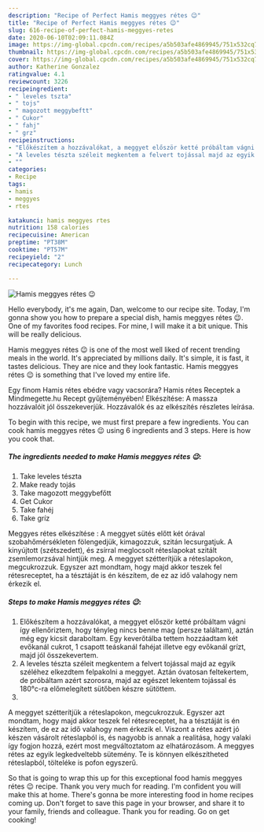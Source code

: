 ```yaml
---
description: "Recipe of Perfect Hamis meggyes rétes 😉"
title: "Recipe of Perfect Hamis meggyes rétes 😉"
slug: 616-recipe-of-perfect-hamis-meggyes-retes
date: 2020-06-10T02:09:11.084Z
image: https://img-global.cpcdn.com/recipes/a5b503afe4869945/751x532cq70/hamis-meggyes-retes-😉-recept-foto.jpg
thumbnail: https://img-global.cpcdn.com/recipes/a5b503afe4869945/751x532cq70/hamis-meggyes-retes-😉-recept-foto.jpg
cover: https://img-global.cpcdn.com/recipes/a5b503afe4869945/751x532cq70/hamis-meggyes-retes-😉-recept-foto.jpg
author: Katherine Gonzalez
ratingvalue: 4.1
reviewcount: 3226
recipeingredient:
- " leveles tszta"
- " tojs"
- " magozott meggybeftt"
- " Cukor"
- " fahj"
- " grz"
recipeinstructions:
- "Előkészítem a hozzávalókat, a meggyet először ketté próbáltam vágni így ellenőriztem, hogy tényleg nincs benne mag (persze találtam), aztán még egy kicsit daraboltam. Egy keverőtálba tettem hozzáadtam két evőkanál cukrot, 1 csapott teáskanál fahéjat illetve egy evőkanál grízt, majd jól összekevertem."
- "A leveles tészta széleit megkentem a felvert tojással majd az egyik széléhez elkezdtem felpakolni a meggyet. Aztán óvatosan feltekertem, de próbáltam azért szorosra, majd az egészet lekentem tojással és 180°c-ra előmelegített sütőben készre sütöttem."
- ""
categories:
- Recipe
tags:
- hamis
- meggyes
- rtes

katakunci: hamis meggyes rtes 
nutrition: 158 calories
recipecuisine: American
preptime: "PT38M"
cooktime: "PT57M"
recipeyield: "2"
recipecategory: Lunch

---
```



![Hamis meggyes rétes 😉](https://img-global.cpcdn.com/recipes/a5b503afe4869945/751x532cq70/hamis-meggyes-retes-😉-recept-foto.jpg)

Hello everybody, it's me again, Dan, welcome to our recipe site. Today, I'm gonna show you how to prepare a special dish, hamis meggyes rétes 😉. One of my favorites food recipes. For mine, I will make it a bit unique. This will be really delicious.

Hamis meggyes rétes 😉 is one of the most well liked of recent trending meals in the world. It's appreciated by millions daily. It's simple, it is fast, it tastes delicious. They are nice and they look fantastic. Hamis meggyes rétes 😉 is something that I've loved my entire life.

Egy finom Hamis rétes ebédre vagy vacsorára? Hamis rétes Receptek a Mindmegette.hu Recept gyűjteményében! Elkészítése: A massza hozzávalóit jól összekeverjük. Hozzávalók és az elkészítés részletes leírása.


To begin with this recipe, we must first prepare a few ingredients. You can cook hamis meggyes rétes 😉 using 6 ingredients and 3 steps. Here is how you cook that.

<!--inarticleads1-->

##### The ingredients needed to make Hamis meggyes rétes 😉:

1. Take  leveles tészta
1. Make ready  tojás
1. Take  magozott meggybefőtt
1. Get  Cukor
1. Take  fahéj
1. Take  gríz


Meggyes rétes elkészítése : A meggyet sütés előtt két órával szobahőmérsékleten fölengedjük, kimagozzuk, szitán lecsurgatjuk. A kinyújtott (szétszedett), és zsírral meglocsolt réteslapokat szitált zsemlemorzsával hintjük meg. A meggyet szétterítjük a réteslapokon, megcukrozzuk. Egyszer azt mondtam, hogy majd akkor teszek fel rétesreceptet, ha a tésztáját is én készítem, de ez az idő valahogy nem érkezik el. 

<!--inarticleads2-->

##### Steps to make Hamis meggyes rétes 😉:

1. Előkészítem a hozzávalókat, a meggyet először ketté próbáltam vágni így ellenőriztem, hogy tényleg nincs benne mag (persze találtam), aztán még egy kicsit daraboltam. Egy keverőtálba tettem hozzáadtam két evőkanál cukrot, 1 csapott teáskanál fahéjat illetve egy evőkanál grízt, majd jól összekevertem.
1. A leveles tészta széleit megkentem a felvert tojással majd az egyik széléhez elkezdtem felpakolni a meggyet. Aztán óvatosan feltekertem, de próbáltam azért szorosra, majd az egészet lekentem tojással és 180°c-ra előmelegített sütőben készre sütöttem.
1. 


A meggyet szétterítjük a réteslapokon, megcukrozzuk. Egyszer azt mondtam, hogy majd akkor teszek fel rétesreceptet, ha a tésztáját is én készítem, de ez az idő valahogy nem érkezik el. Viszont a rétes azért jó készen vásárolt réteslapból is, és nagyobb is annak a realitása, hogy valaki így fogjon hozzá, ezért most megváltoztatom az elhatározásom. A meggyes rétes az egyik legkedveltebb sütemény. Te is könnyen elkészítheted réteslapból, tölteléke is pofon egyszerű. 

So that is going to wrap this up for this exceptional food hamis meggyes rétes 😉 recipe. Thank you very much for reading. I'm confident you will make this at home. There's gonna be more interesting food in home recipes coming up. Don't forget to save this page in your browser, and share it to your family, friends and colleague. Thank you for reading. Go on get cooking!
